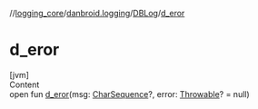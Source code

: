 //[logging_core](../../../index.md)/[danbroid.logging](../index.md)/[DBLog](index.md)/[d_eror](d_eror.md)



# d_eror  
[jvm]  
Content  
open fun [d_eror](d_eror.md)(msg: [CharSequence](https://kotlinlang.org/api/latest/jvm/stdlib/kotlin/-char-sequence/index.html)?, error: [Throwable](https://kotlinlang.org/api/latest/jvm/stdlib/kotlin/-throwable/index.html)? = null)  



